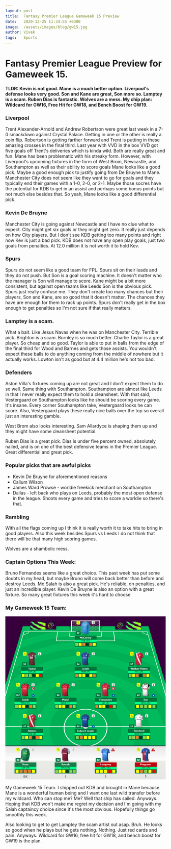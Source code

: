 ```yaml
---
layout: post
title:  Fantasy Premier League Gameweek 15 Preview
date:   2020-12-25 11:34:55 +0300
image:  /assets/images/blog/gw15.jpg
author: Vivek
tags:   Sports
---
```


# **Fantasy Premier League Preview for Gameweek 15.**

**TLDR: Kevin is not good. Mane is a much better option. Liverpool's defense looks very good. Son and Kane are great, Son more so. Lamptey is a scam. Ruben Dias is fantastic. Wolves are a mess. My chip plan: Wildcard for GW16, Free Hit for GW18, and Bench Boost for GW19.**

### Liverpool
Trent Alexander-Arnold and Andrew Robertson were great last week in a 7-0 smackdown against Crystal Palace. Getting in one or the other is really a coin flip. Robertson is getting farther forward and Trent is putting in these amazing crosses in the final third. Last year with VVD in the box VVD got five goals off Trent's deliveries which is kinda wild. Both are really great and fun. Mane has been problematic with his streaky form. However, with Liverpool's upcoming fixtures in the form of West Brom, Newcastle, and Southampton as well as their ability to score goals Mane looks like a good pick. Maybe a good enough pick to justify going from De Bruyne to Mane. Manchester City does not seem like they want to go for goals and they typically end their games with a 1-0, 2-0, or 2-1. Maybe those socres have the potential for KDB to get in an assist and perhaps some bonus points but not much else besides that. So yeah, Mane looks like a good differential pick.

### Kevin De Bruyne
Manchester City is going against Newcastle and I have no clue what to expect. City might get six goals or they might get zero. It really just depends on how City players. But I don't see KDB getting too many points and right now Kev is just a bad pick. KDB does not have any open play goals, just two goals from penalties. At 12.0 million it is not worth it to hold Kev.

### Spurs
Spurs do not seem like a good team for FPL. Spurs sit on their leads and they do not push. But Son is a goal scoring machine. It doesn't matter who the manager is Son will manage to score. Kane might be a bit more consistent, but against open teams like Leeds Son is the obvious pick. Spurs just really confuse me. They don't create too many chances but their players, Son and Kane, are so good that it doesn't matter. The chances they have are enough for them to rack up points. Spurs don't really get in the box enough to get penalties so I'm not sure if that really matters.

### Lamptey is a scam.
What a bait. Like Jesus Navas when he was on Manchester City. Terrible pick. Brighton is a scam. Burnley is so much better. Charlie Taylor is a great player. So cheap and so good. Taylor is able to put in balls from the edge of the final third for Wood and Barnes and gets those assists. You wouldn't expect these balls to do anything coming from the middle of nowhere but it actually works. Lowton isn't as good but at 4.4 million he's not too bad.

### Defenders
Aston Villa's fixtures coming up are not great and I don't expect them to do so well. Same thing with Southampton. Southampton are almost like Leeds in that I never really expect them to hold a cleansheet. With that said, Vestergaard on Southampton looks like he should be scoring every game. It's insane. Every corner Southampton take, Vestergaard looks he can score. Also, Vestergaard plays these really nice balls over the top so overall just an interesting gamble.

West Brom also looks interesting. Sam Allardyce is shaping them up and they might have some cleansheet potential.

Ruben Dias is a great pick. Dias is under five percent owned, absolutely nailed, and is on one of the best defensive teams in the Premier League. Great differential and great pick.

### Popular picks that are awful picks
- Kevin De Bruyne for aforementioned reasons
- Callum Wilson
- James Ward Prowse - worldie freekick merchant on Southampton
- Dallas - left back who plays on Leeds, probably the most open defense in the league. Shoots every game and tries to score a worldie so there's that.

### Rambling
With all the flags coming up I think it is really worth it to take hits to bring in good players. Also this week besides Spurs vs Leeds I do not think that there will be that many high scoring games.

Wolves are a shambolic mess.

### Captain Options This Week:
Bruno Fernandes seems like a great choice. This past week has put some doubts in my head, but maybe Bruno will come back better than before and destroy Leeds. 
Mo Salah is also a great pick. He's reliable, on penalties, and just an incredible player.
Kevin De Bruyne is also an option with a great fixture. So many great fixtures this week it's hard to choose

### My Gameweek 15 Team:
![My Gameweek 15 Team](/assets/images/blog/gw15Team.png)

My Gameweek 15 Team. I shipped out KDB and brought in Mane because Mane is a wonderful human being and I want one last wild transfer before my wildcard. Who can stop me? Me? Well that ship has sailed. Anyways. Hoping that KDB won't make me regret my decision and I'm going with my Salah captaincy choice since it's the most obvious. Hopefully things go smoothly this week.

Also looking to get to get Lamptey the scam artist out asap. Bruh. He looks so good when he plays but he gets nothing. Nothing. Just red cards and pain. Anyways. Wildcard for GW16, free hit for GW18, and bench boost for GW19 is the plan.